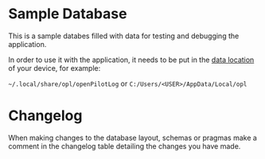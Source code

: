 # Sample Database

This is a sample databes filled with data for testing and debugging the application.

In order to use it with the application, it needs to be put in the
[data location](https://doc.qt.io/qt-5/qstandardpaths.html#StandardLocation-enum) of your device, for example:

`~/.local/share/opl/openPilotLog` or `C:/Users/<USER>/AppData/Local/opl`

# Changelog

When making changes to the database layout, schemas or pragmas make a comment in the changelog table detailing the changes you have made.
